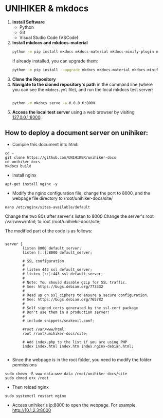 # UNIHIKER & mkdocs

1. **Install Software**
    - Python
    - Git
    - Visual Studio Code (VSCode)
2. **Install mkdocs and mkdocs-material**
    ```bash
    python -m pip install mkdocs mkdocs-material mkdocs-minify-plugin mkdocs-glightbox
    ```
    If already installed, you can upgrade them:
    ```bash
    python -m pip install --upgrade mkdocs mkdocs-material mkdocs-minify-plugin mkdocs-glightbox
    ```
3. **Clone the Repository**
4. **Navigate to the cloned repository's path** in the command line (where you can see the `mkdocs.yml` file), and run the local mkdocs test server:
    ```bash
      
   python -m mkdocs serve -a 0.0.0.0:8000
   
   ```
5. **Access the local test server** using a web browser by visiting [127.0.0.1:8000](http://127.0.0.1:8000/).


## How to deploy a document server on unihiker:

- Compile this document into html:

```
cd ~
git clone https://github.com/UNIHIKER/unihiker-docs
cd unihiker-docs
mkdocs build
```



- Install nginx

```
apt-get install nginx -y
```

- Modify the nginx configuration file, change the port to 8000, and the webpage file directory to /root/unihiker-docs/site/

```
nano /etc/nginx/sites-available/default

```

Change the two 80s after server's listen to 8000
Change the server's root /var/www/html; to root /root/unihiekr-docs/site;

The modified part of the code is as follows:

```

server {
        listen 8000 default_server;
        listen [::]:8000 default_server;

        # SSL configuration
        #
        # listen 443 ssl default_server;
        # listen [::]:443 ssl default_server;
        #
        # Note: You should disable gzip for SSL traffic.
        # See: https://bugs.debian.org/773332
        #
        # Read up on ssl_ciphers to ensure a secure configuration.
        # See: https://bugs.debian.org/765782
        #
        # Self signed certs generated by the ssl-cert package
        # Don't use them in a production server!
        #
        # include snippets/snakeoil.conf;

        #root /var/www/html;
        root /root/unihiker-docs/site;

        # Add index.php to the list if you are using PHP
        index index.html index.htm index.nginx-debian.html;


```

- Since the webpage is in the root folder, you need to modify the folder permissions

```
sudo chown -R www-data:www-data /root/unihiker-docs/site
sudo chmod o+x /root

```



- Then reload nginx

```
sudo systemctl restart nginx
```



- Access unihiker's ip:8000 to open the webpage. For example, http://10.1.2.3:8000

